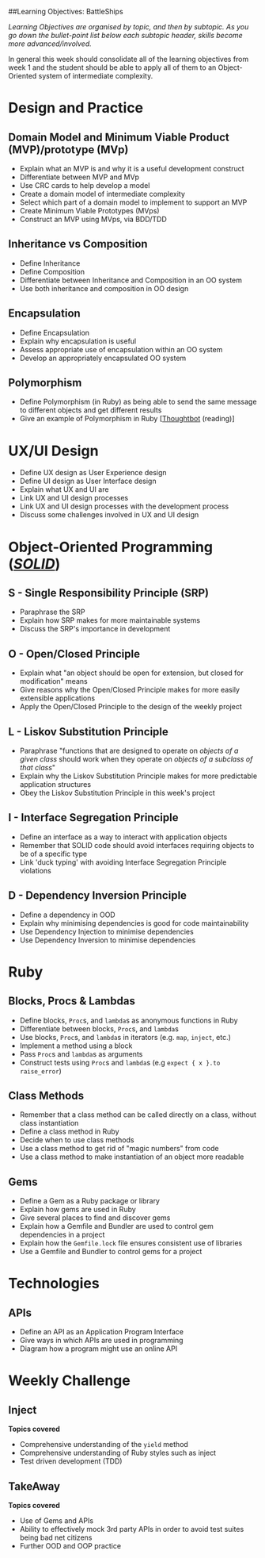 ##Learning Objectives: BattleShips

*Learning Objectives are organised by topic, and then by subtopic. As you go down the bullet-point list below each subtopic header, skills become more advanced/involved.*

In general this week should consolidate all of the learning objectives from week 1 and the student should be able to apply all of them to an Object-Oriented system of intermediate complexity.

# Design and Practice

## Domain Model and Minimum Viable Product (MVP)/prototype (MVp)

* Explain what an MVP is and why it is a useful development construct
* Differentiate between MVP and MVp
* Use CRC cards to help develop a model
* Create a domain model of intermediate complexity
* Select which part of a domain model to implement to support an MVP
* Create Minimum Viable Prototypes (MVps)
* Construct an MVP using MVps, via BDD/TDD

## Inheritance vs Composition

* Define Inheritance
* Define Composition
* Differentiate between Inheritance and Composition in an OO system
* Use both inheritance and composition in OO design

## Encapsulation
* Define Encapsulation
* Explain why encapsulation is useful
* Assess appropriate use of encapsulation within an OO system
* Develop an appropriately encapsulated OO system

## Polymorphism
* Define Polymorphism (in Ruby) as being able to send the same message to different objects and get different results
* Give an example of Polymorphism in Ruby [[Thoughtbot](https://robots.thoughtbot.com/back-to-basics-polymorphism-and-ruby) (reading)]

# UX/UI Design

* Define UX design as User Experience design
* Define UI design as User Interface design
* Explain what UX and UI are
* Link UX and UI design processes
* Link UX and UI design processes with the development process
* Discuss some challenges involved in UX and UI design

# Object-Oriented Programming ([*SOLID*](http://blog.rubybestpractices.com/posts/gregory/055-issue-23-solid-design.html))

## S - Single Responsibility Principle (SRP)
* Paraphrase the SRP
* Explain how SRP makes for more maintainable systems
* Discuss the SRP's importance in development

## O - Open/Closed Principle
* Explain what "an object should be open for extension, but closed for modification" means
* Give reasons why the Open/Closed Principle makes for more easily extensible applications
* Apply the Open/Closed Principle to the design of the weekly project

## L - Liskov Substitution Principle
* Paraphrase "functions that are designed to operate on _objects of a given class_ should work when they operate on _objects of a subclass of that class_"
* Explain why the Liskov Substitution Principle makes for more predictable application structures
* Obey the Liskov Substitution Principle in this week's project

## I - Interface Segregation Principle
* Define an interface as a way to interact with application objects
* Remember that SOLID code should avoid interfaces requiring objects to be of a specific type
* Link 'duck typing' with avoiding Interface Segregation Principle violations

## D - Dependency Inversion Principle
* Define a dependency in OOD
* Explain why minimising dependencies is good for code maintainability
* Use Dependency Injection to minimise dependencies
* Use Dependency Inversion to minimise dependencies

# Ruby

## Blocks, Procs & Lambdas

* Define blocks, `Proc`s, and `lambda`s as anonymous functions in Ruby
* Differentiate between blocks, `Proc`s, and `lambda`s
* Use blocks, `Proc`s, and `lambda`s in iterators (e.g. `map`, `inject`, etc.)
* Implement a method using a block
* Pass `Proc`s and `lambda`s as arguments
* Construct tests using `Proc`s and `lambda`s (e.g `expect { x }.to raise_error`)

## Class Methods

* Remember that a class method can be called directly on a class, without class instantiation
* Define a class method in Ruby
* Decide when to use class methods
* Use a class method to get rid of "magic numbers" from code
* Use a class method to make instantiation of an object more readable

## Gems

* Define a Gem as a Ruby package or library
* Explain how gems are used in Ruby
* Give several places to find and discover gems
* Explain how a Gemfile and Bundler are used to control gem dependencies in a project
* Explain how the `Gemfile.lock` file ensures consistent use of libraries
* Use a Gemfile and Bundler to control gems for a project

# Technologies

## APIs
* Define an API as an Application Program Interface
* Give ways in which APIs are used in programming
* Diagram how a program might use an online API


Weekly Challenge
===========

## Inject

**Topics covered**

* Comprehensive understanding of the `yield` method
* Comprehensive understanding of Ruby styles such as inject
* Test driven development (TDD)


## TakeAway

**Topics covered**

* Use of Gems and APIs
* Ability to effectively mock 3rd party APIs in order to avoid test suites being bad net citizens
* Further OOD and OOP practice
